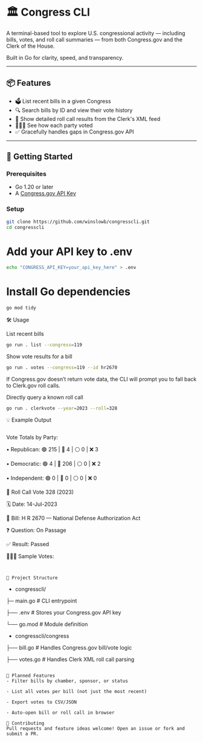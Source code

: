 # 🏛️ Congress CLI

A terminal-based tool to explore U.S. congressional activity — including bills, votes, and roll call summaries — from both Congress.gov and the Clerk of the House.

Built in Go for clarity, speed, and transparency.

---

## 📦 Features

- 🗳️ List recent bills in a given Congress
- 🔍 Search bills by ID and view their vote history
- 📜 Show detailed roll call results from the Clerk's XML feed
- 🧑‍🤝‍🧑 See how each party voted
- ✅ Gracefully handles gaps in Congress.gov API

---

## 🚀 Getting Started

### Prerequisites

- Go 1.20 or later
- A [Congress.gov API Key](https://api.congress.gov/)

### Setup

```bash
git clone https://github.com/winslowb/congresscli.git
cd congresscli
```

# Add your API key to .env
```bash
echo "CONGRESS_API_KEY=your_api_key_here" > .env
```


# Install Go dependencies
```bash
go mod tidy
```


🛠️ Usage

List recent bills

```bash
go run . list --congress=119
```
        


Show vote results for a bill

```bash
go run . votes --congress=119 --id hr2670
```

If Congress.gov doesn’t return vote data, the CLI will prompt you to fall back to Clerk.gov roll calls.

Directly query a known roll call

```bash
go run . clerkvote --year=2023 --roll=328
```

💡 Example Output

```bash
```
 Vote Totals by Party:

• Republican: 🟢 215 | 🔴 4 | ⚪ 0 | ❌ 3

• Democratic: 🟢 4 | 🔴 206 | ⚪ 0 | ❌ 2

• Independent: 🟢 0 | 🔴 0 | ⚪ 0 | ❌ 0

📜 Roll Call Vote 328 (2023)

🗓️  Date: 14-Jul-2023

📜 Bill: H R 2670 — National Defense Authorization Act

❓ Question: On Passage

✅ Result: Passed

🧑‍🤝‍🧑 Sample Votes:

```


🔧 Project Structure

```
- congresscli/

├─ main.go          # CLI entrypoint

├── .env             # Stores your Congress.gov API key

└── go.mod           # Module definition

- congresscli/congress

├── bill.go          # Handles Congress.gov bill/vote logic

├── votes.go         # Handles Clerk XML roll call parsing

```

📓 Planned Features
- Filter bills by chamber, sponsor, or status

- List all votes per bill (not just the most recent)

- Export votes to CSV/JSON

- Auto-open bill or roll call in browser

🤝 Contributing
Pull requests and feature ideas welcome! Open an issue or fork and submit a PR.


